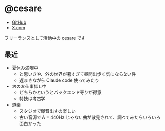 # @cesare

- [GitHub](https://github.com/cesare)
- [X.com](https://x.com/cesare)

フリーランスとして活動中の cesare です

## 最近

* 夏休み満喫中
  * と思いきや、外の世界が暑すぎて昼間出歩く気にならない件
  * 遅まきながら Claude code 使ってみたり
* 次のお仕事探し中
  * どちらかというとバックエンド寄りが得意
  * 特技は考古学
* 道楽
  * スタジオで爆音出すの楽しい
  * 古い音源で A = 440Hz じゃない曲が散見されて、調べてみたらいろいろ面白かった
